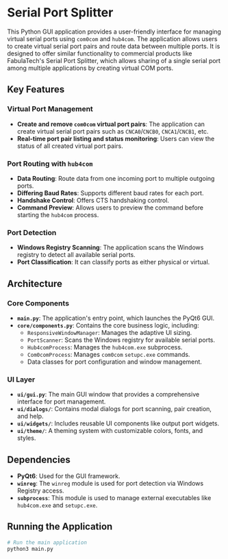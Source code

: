 # Serial Port Splitter

This Python GUI application provides a user-friendly interface for managing virtual serial ports using `com0com` and `hub4com`. The application allows users to create virtual serial port pairs and route data between multiple ports. It is designed to offer similar functionality to commercial products like FabulaTech's Serial Port Splitter, which allows sharing of a single serial port among multiple applications by creating virtual COM ports.

## Key Features

### Virtual Port Management

* **Create and remove `com0com` virtual port pairs**: The application can create virtual serial port pairs such as `CNCA0`/`CNCB0`, `CNCA1`/`CNCB1`, etc.
* **Real-time port pair listing and status monitoring**: Users can view the status of all created virtual port pairs.

### Port Routing with `hub4com`

* **Data Routing**: Route data from one incoming port to multiple outgoing ports.
* **Differing Baud Rates**: Supports different baud rates for each port.
* **Handshake Control**: Offers CTS handshaking control.
* **Command Preview**: Allows users to preview the command before starting the `hub4com` process.

### Port Detection

* **Windows Registry Scanning**: The application scans the Windows registry to detect all available serial ports.
* **Port Classification**: It can classify ports as either physical or virtual.

## Architecture

### Core Components

* **`main.py`**: The application's entry point, which launches the PyQt6 GUI.
* **`core/components.py`**: Contains the core business logic, including:
    * `ResponsiveWindowManager`: Manages the adaptive UI sizing.
    * `PortScanner`: Scans the Windows registry for available serial ports.
    * `Hub4comProcess`: Manages the `hub4com.exe` subprocess.
    * `Com0comProcess`: Manages `com0com` `setupc.exe` commands.
    * Data classes for port configuration and window management.

### UI Layer

* **`ui/gui.py`**: The main GUI window that provides a comprehensive interface for port management.
* **`ui/dialogs/`**: Contains modal dialogs for port scanning, pair creation, and help.
* **`ui/widgets/`**: Includes reusable UI components like output port widgets.
* **`ui/theme/`**: A theming system with customizable colors, fonts, and styles.

## Dependencies

* **PyQt6**: Used for the GUI framework.
* **`winreg`**: The `winreg` module is used for port detection via Windows Registry access.
* **`subprocess`**: This module is used to manage external executables like `hub4com.exe` and `setupc.exe`.

## Running the Application

```bash
# Run the main application
python3 main.py
